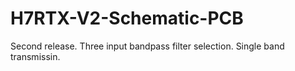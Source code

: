 # H7RTX-V2-Schematic-PCB

Second release. 
Three input bandpass filter selection.
Single band transmissin.
